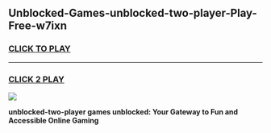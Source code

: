 
## Unblocked-Games-unblocked-two-player-Play-Free-w7ixn
<h3>
<a href="https://premium76.site?title=unblocked-two-player&ref=12A">CLICK TO PLAY</a></h3>
<hr>

<h3>
<a href="https://premium76.site?title=unblocked-two-player&ref=12A">CLICK 2 PLAY</a>
  
</h3>

<a href="https://premium76.site?title=unblocked-two-player&ref=12A"><img src="https://clearcache.store/games.png"></a>


**unblocked-two-player games unblocked: Your Gateway to Fun and Accessible Online Gaming**
